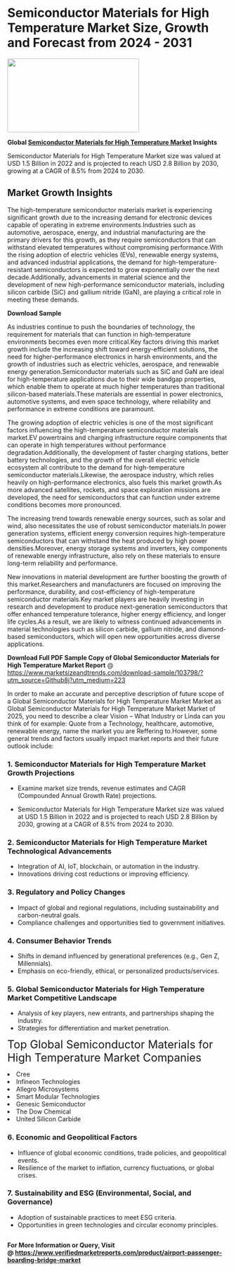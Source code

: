 <H1>Semiconductor Materials for High Temperature Market Size, Growth and Forecast from 2024 - 2031</H1><img class="aligncenter size-medium wp-image-584254" src="https://thirdeyenews.in/wp-content/uploads/2024/09/Global-Market-Research-300x168.jpeg" alt="" width="300" height="168" /><p><strong>Global&nbsp;<a href="https://www.marketsizeandtrends.com/download-sample/103798/?utm_source=Github8j?utm_medium=223">Semiconductor Materials for High Temperature Market</a> Insights</strong></p><p>Semiconductor Materials for High Temperature Market size was valued at USD 1.5 Billion in 2022 and is projected to reach USD 2.8 Billion by 2030, growing at a CAGR of 8.5% from 2024 to 2030.</p><p><h2>Market Growth Insights</h2> <p>The high-temperature semiconductor materials market is experiencing significant growth due to the increasing demand for electronic devices capable of operating in extreme environments.Industries such as automotive, aerospace, energy, and industrial manufacturing are the primary drivers for this growth, as they require semiconductors that can withstand elevated temperatures without compromising performance.With the rising adoption of electric vehicles (EVs), renewable energy systems, and advanced industrial applications, the demand for high-temperature-resistant semiconductors is expected to grow exponentially over the next decade.Additionally, advancements in material science and the development of new high-performance semiconductor materials, including silicon carbide (SiC) and gallium nitride (GaN), are playing a critical role in meeting these demands.</p> <p><strong>Download Sample</strong></p> <p>As industries continue to push the boundaries of technology, the requirement for materials that can function in high-temperature environments becomes even more critical.Key factors driving this market growth include the increasing shift toward energy-efficient solutions, the need for higher-performance electronics in harsh environments, and the growth of industries such as electric vehicles, aerospace, and renewable energy generation.Semiconductor materials such as SiC and GaN are ideal for high-temperature applications due to their wide bandgap properties, which enable them to operate at much higher temperatures than traditional silicon-based materials.These materials are essential in power electronics, automotive systems, and even space technology, where reliability and performance in extreme conditions are paramount.<p>The growing adoption of electric vehicles is one of the most significant factors influencing the high-temperature semiconductor materials market.EV powertrains and charging infrastructure require components that can operate in high temperatures without performance degradation.Additionally, the development of faster charging stations, better battery technologies, and the growth of the overall electric vehicle ecosystem all contribute to the demand for high-temperature semiconductor materials.Likewise, the aerospace industry, which relies heavily on high-performance electronics, also fuels this market growth.As more advanced satellites, rockets, and space exploration missions are developed, the need for semiconductors that can function under extreme conditions becomes more pronounced.<p>The increasing trend towards renewable energy sources, such as solar and wind, also necessitates the use of robust semiconductor materials.In power generation systems, efficient energy conversion requires high-temperature semiconductors that can withstand the heat produced by high power densities.Moreover, energy storage systems and inverters, key components of renewable energy infrastructure, also rely on these materials to ensure long-term reliability and performance.<p>New innovations in material development are further boosting the growth of this market.Researchers and manufacturers are focused on improving the performance, durability, and cost-efficiency of high-temperature semiconductor materials.Key market players are heavily investing in research and development to produce next-generation semiconductors that offer enhanced temperature tolerance, higher energy efficiency, and longer life cycles.As a result, we are likely to witness continued advancements in material technologies such as silicon carbide, gallium nitride, and diamond-based semiconductors, which will open new opportunities across diverse applications.<p><span class=""><strong>Download Full PDF Sample Copy of Global Semiconductor Materials for High Temperature Market Report</strong> @ <a href="https://www.marketsizeandtrends.com/download-sample/103798/?utm_source=Github8j?utm_medium=223" target="_blank">https://www.marketsizeandtrends.com/download-sample/103798/?utm_source=Github8j?utm_medium=223</a></span></p><p>In order to make an accurate and perceptive description of future scope of a Global&nbsp;Semiconductor Materials for High Temperature Market Market as Global&nbsp;Semiconductor Materials for High Temperature Market Market of 2025, you need to describe a clear Vision &ndash; What Industry or Linda can you think of for example: Quote from a Technology, healthcare, automotive, renewable energy, name the market you are Reffering to.However, some general trends and factors usually impact market reports and their future outlook include:</p><h3>1.&nbsp;<strong>Semiconductor Materials for High Temperature Market Growth Projections</strong></h3><ul><li>Examine market size trends, revenue estimates and CAGR (Compounded Annual Growth Rate) projections.</li><li><p>Semiconductor Materials for High Temperature Market size was valued at USD 1.5 Billion in 2022 and is projected to reach USD 2.8 Billion by 2030, growing at a CAGR of 8.5% from 2024 to 2030.</p></li></ul><h3>2.&nbsp;<strong>Semiconductor Materials for High Temperature Market Technological Advancements</strong></h3><ul><li>Integration of AI, IoT, blockchain, or automation in the industry.</li><li>Innovations driving cost reductions or improving efficiency.</li></ul><h3>3.&nbsp;<strong>Regulatory and Policy Changes</strong></h3><ul><li>Impact of global and regional regulations, including sustainability and carbon-neutral goals.</li><li>Compliance challenges and opportunities tied to government initiatives.</li></ul><h3>4.&nbsp;<strong>Consumer Behavior Trends</strong></h3><ul><li>Shifts in demand influenced by generational preferences (e.g., Gen Z, Millennials).</li><li>Emphasis on eco-friendly, ethical, or personalized products/services.</li></ul><h3>5.&nbsp;<strong>Global Semiconductor Materials for High Temperature Market Competitive Landscape</strong></h3><ul><li>Analysis of key players, new entrants, and partnerships shaping the industry.</li><li>Strategies for differentiation and market penetration.</li></ul><p data-pm-slice="1 1 []"><span style="color: inherit; font-family: inherit; font-size: 25px;">Top Global Semiconductor Materials for High Temperature Market Companies</span></p><div class="" data-test-id=""><p><li>Cree</li><li> Infineon Technologies</li><li> Allegro Microsystems</li><li> Smart Modular Technologies</li><li> Genesic Semiconductor</li><li> The Dow Chemical</li><li> United Silicon Carbide</li></p></div><h3>6.&nbsp;<strong>Economic and Geopolitical Factors</strong></h3><ul><li>Influence of global economic conditions, trade policies, and geopolitical events.</li><li>Resilience of the market to inflation, currency fluctuations, or global crises.</li></ul><h3>7.&nbsp;<strong>Sustainability and ESG (Environmental, Social, and Governance)</strong></h3><ul><li>Adoption of sustainable practices to meet ESG criteria.</li><li>Opportunities in green technologies and circular economy principles.</li></ul><h2><strong style="font-size: 14px;">For More Information or Query, Visit @&nbsp;</strong><a style="background-color: #ffffff; font-size: 14px;" href="https://www.marketsizeandtrends.com/report/semiconductor-materials-for-high-temperature-market/" target="_blank">https://www.verifiedmarketreports.com/product/airport-passenger-boarding-bridge-market</a></h2>